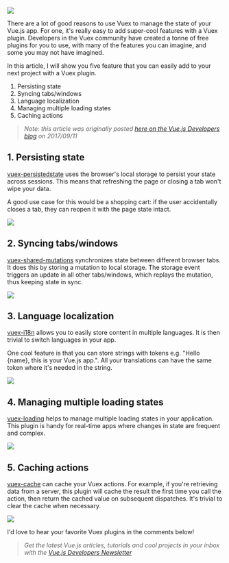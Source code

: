 ![](https://d33wubrfki0l68.cloudfront.net/d13626cc3c3795724201bd9d9eaf0777564cafdc/a053c/images/posts/vuex_plugins.jpg)

There are a lot of good reasons to use Vuex to manage the state of your Vue.js app. For one, it's really easy to add super-cool features with a Vuex plugin. Developers in the Vuex community have created a tonne of free plugins for you to use, with many of the features you can imagine, and some you may not have imagined.

In this article, I will show you five feature that you can easily add to your next project with a Vuex plugin.

1. Persisting state
1. Syncing tabs/windows
1. Language localization
1. Managing multiple loading states
1. Caching actions

> *Note: this article was originally posted [here on the Vue.js Developers blog](https://vuejsdevelopers.com/2017/09/11/vue-js-vuex-plugins/?jsdojo_id=gbw_vpl) on 2017/09/11*

## 1. Persisting state

[vuex-persistedstate](https://github.com/robinvdvleuten/vuex-persistedstate) uses the browser's local storage to persist your state across sessions. This means that refreshing the page or closing a tab won't wipe your data. 

A good use case for this would be a shopping cart: if the user accidentally closes a tab, they can reopen it with the page state intact.

![](https://d33wubrfki0l68.cloudfront.net/c7653307ad9755171592c2045fbac2250c090434/63874/images/posts/vuex_plugins_01.gif)

## 2. Syncing tabs/windows

[vuex-shared-mutations](https://github.com/xanf/vuex-shared-mutations) synchronizes state between different browser tabs. It does this by storing a mutation to local storage. The storage event triggers an update in all other tabs/windows, which replays the mutation, thus keeping state in sync.

![](https://d33wubrfki0l68.cloudfront.net/d5ba659c1057120e7fca97853b6bd4f5b3af190b/5d8b2/images/posts/vuex_plugins_02.gif)

## 3. Language localization

[vuex-i18n](https://github.com/dkfbasel/vuex-i18n) allows you to easily store content in multiple languages. It is then trivial to switch languages in your app. 

One cool feature is that you can store strings with tokens e.g. "Hello {name}, this is your Vue.js app.". All your translations can have the same token where it's needed in the string.

![](https://d33wubrfki0l68.cloudfront.net/dd45e42b6bfafa9bb0ec80b0cc0a1f493b9dcf2b/c5bb5/images/posts/vuex_plugins_03.gif)

## 4. Managing multiple loading states

[vuex-loading](https://github.com/f/vuex-loading) helps to manage multiple loading states in your application. This plugin is handy for real-time apps where changes in state are frequent and complex.

![](https://d33wubrfki0l68.cloudfront.net/f3f0bb03510389590246e3391616db44bc9c744b/d889f/images/posts/vuex_plugins_04.gif)

## 5. Caching actions

[vuex-cache](https://github.com/superwf/vuex-cache) can cache your Vuex actions. For example, if you're retrieving data from a server, this plugin will cache the result the first time you call the action, then return the cached value on subsequent dispatches. It's trivial to clear the cache when necessary.

![](https://d33wubrfki0l68.cloudfront.net/f3f0bb03510389590246e3391616db44bc9c744b/d889f/images/posts/vuex_plugins_04.gif)

I'd love to hear your favorite Vuex plugins in the comments below!

> *Get the latest Vue.js articles, tutorials and cool projects in your inbox with the [Vue.js Developers Newsletter](https://vuejsdevelopers.com/newsletter/?jsdojo_id=gbw_vp;)*
